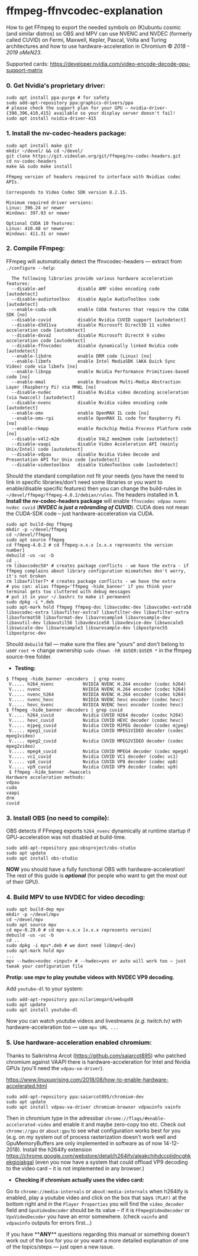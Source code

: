 # ffmpeg-ffnvcodec-explanation
How to get FFmpeg to export the needed symbols on (K)ubuntu cosmic (and similar distros) so OBS and MPV can use NVENC and NVDEC (formerly called CUVID) on Fermi, Maxwell, Kepler, Pascal, Volta and Turing architectures and how to use hardware-acceleration in Chromium © *2018 - 2019 oMeN23*.

Supported cards: https://developer.nvidia.com/video-encode-decode-gpu-support-matrix

### 0. Get Nvidia's proprietary driver:
```
sudo apt install ppa-purge # for safety
sudo add-apt-repository ppa:graphics-drivers/ppa
# please check the support plan for your GPU – nvidia-driver-{390,396,410,415} available so your display server doesn't fail!
sudo apt install nvidia-driver-415
```

### 1. Install the nv-codec-headers package:

```
sudo apt install make git
mkdir ~/devel/ && cd ~/devel/
git clone https://git.videolan.org/git/ffmpeg/nv-codec-headers.git
cd nv-codec-headers
make && sudo make install
```
```
FFmpeg version of headers required to interface with Nvidias codec APIs.

Corresponds to Video Codec SDK version 8.2.15.

Minimum required driver versions:
Linux: 396.24 or newer
Windows: 397.93 or newer

Optional CUDA 10 features:
Linux: 410.48 or newer
Windows: 411.31 or newer
```

### 2. Compile FFmpeg:

FFmpeg will automatically detect the ffnvcodec-headers — extract from `./configure --help`:
```
  The following libraries provide various hardware acceleration features:
  --disable-amf            disable AMF video encoding code [autodetect]
  --disable-audiotoolbox   disable Apple AudioToolbox code [autodetect]
  --enable-cuda-sdk        enable CUDA features that require the CUDA SDK [no]
  --disable-cuvid          disable Nvidia CUVID support [autodetect]
  --disable-d3d11va        disable Microsoft Direct3D 11 video acceleration code [autodetect]
  --disable-dxva2          disable Microsoft DirectX 9 video acceleration code [autodetect]
  --disable-ffnvcodec      disable dynamically linked Nvidia code [autodetect]
  --enable-libdrm          enable DRM code (Linux) [no]
  --enable-libmfx          enable Intel MediaSDK (AKA Quick Sync Video) code via libmfx [no]
  --enable-libnpp          enable Nvidia Performance Primitives-based code [no]
  --enable-mmal            enable Broadcom Multi-Media Abstraction Layer (Raspberry Pi) via MMAL [no]
  --disable-nvdec          disable Nvidia video decoding acceleration (via hwaccel) [autodetect]
  --disable-nvenc          disable Nvidia video encoding code [autodetect]
  --enable-omx             enable OpenMAX IL code [no]
  --enable-omx-rpi         enable OpenMAX IL code for Raspberry Pi [no]
  --enable-rkmpp           enable Rockchip Media Process Platform code [no]
  --disable-v4l2-m2m       disable V4L2 mem2mem code [autodetect]
  --disable-vaapi          disable Video Acceleration API (mainly Unix/Intel) code [autodetect]
  --disable-vdpau          disable Nvidia Video Decode and Presentation API for Unix code [autodetect]
  --disable-videotoolbox   disable VideoToolbox code [autodetect]
```


Should the standard compilation not fit your needs (you have the need to link in specific libraries/don't need some libraries or you want to enable/disable specific features) then you can change the build-rules in `~/devel/ffmpeg/ffmpeg-4.0.2/debian/rules`.
The headers installed in **1. Install the nv-codec-headers package** will enable `ffnvcodec vdpau nvenc nvdec cuvid` (***NVDEC is just a rebranding of CUVID***). CUDA does not mean the CUDA-SDK code – just hardware-acceleration via CUDA.
```
sudo apt build-dep ffmpeg
mkdir -p ~/devel/ffmpeg
cd ~/devel/ffmpeg
sudo apt source ffmpeg
cd ffmpeg-4.0.2 # cd ffmpeg-x.x.x [x.x.x represents the version number] 
debuild -us -uc -b
cd ..
rm libavcodec58* # creates package conflicts - we have the extra - if ffmpeg complains about library configuration mismatches don't worry, it's not broken
rm libavfilter7* # creates package conflicts - we have the extra
# you can: alias ffmpeg='ffmpeg -hide_banner' if you think your terminal gets too cluttered with debug messages
# put it in your ~/.bashrc to make it permanent
sudo dpkg -i *.deb
sudo apt-mark hold ffmpeg ffmpeg-doc libavcodec-dev libavcodec-extra58 libavcodec-extra libavfilter-extra7 libavfilter-dev libavfilter-extra libavformat58 libavformat-dev libavresample4 libavresample-dev libavutil-dev libavutil56 libavdevice58 libavdevice-dev libswscale5 libswscale-dev libswresample3 libswresample-dev libpostproc55 libpostproc-dev
```
Should `debuild` fail — make sure the files are "yours" and don't belong to user `root` → change ownership `sudo chown -hR $USER:$USER *` in the ffmpeg source-tree folder.

- **Testing:**
```
$ ffmpeg -hide_banner -encoders  | grep nvenc
 V..... h264_nvenc           NVIDIA NVENC H.264 encoder (codec h264)
 V..... nvenc                NVIDIA NVENC H.264 encoder (codec h264)
 V..... nvenc_h264           NVIDIA NVENC H.264 encoder (codec h264)
 V..... nvenc_hevc           NVIDIA NVENC hevc encoder (codec hevc)
 V..... hevc_nvenc           NVIDIA NVENC hevc encoder (codec hevc)
$ ffmpeg -hide_banner -decoders | grep cuvid
 V..... h264_cuvid           Nvidia CUVID H264 decoder (codec h264)
 V..... hevc_cuvid           Nvidia CUVID HEVC decoder (codec hevc)
 V..... mjpeg_cuvid          Nvidia CUVID MJPEG decoder (codec mjpeg)
 V..... mpeg1_cuvid          Nvidia CUVID MPEG1VIDEO decoder (codec mpeg1video)
 V..... mpeg2_cuvid          Nvidia CUVID MPEG2VIDEO decoder (codec mpeg2video)
 V..... mpeg4_cuvid          Nvidia CUVID MPEG4 decoder (codec mpeg4)
 V..... vc1_cuvid            Nvidia CUVID VC1 decoder (codec vc1)
 V..... vp8_cuvid            Nvidia CUVID VP8 decoder (codec vp8)
 V..... vp9_cuvid            Nvidia CUVID VP9 decoder (codec vp9) 
 $ ffmpeg -hide_banner -hwaccels
Hardware acceleration methods:
vdpau
cuda
vaapi
drm
cuvid
```

### 3. Install OBS (no need to compile): 
OBS detects if FFmpeg exports `h264_nvenc` dynamically at runtime startup if GPU-acceleration was not disabled at build-time. 
```
sudo add-apt-repository ppa:obsproject/obs-studio
sudo apt update
sudo apt install obs-studio
```
**NOW** you should have a fully functional OBS with hardware-acceleration!
The rest of this guide is ***optional*** (for people who want to get the most out of their GPU).

### 4. Build MPV to use NVDEC for video decoding:
```
sudo apt build-dep mpv
mkdir -p ~/devel/mpv
cd ~/devel/mpv
sudo apt source mpv
cd mpv-0.29.0 # cd mpv-x.x.x [x.x.x represents version]
debuild -us -uc -b
cd ..
sudo dpkg -i mpv*.deb # we dont need libmpv{-dev}
sudo apt-mark hold mpv
...
mpv --hwdec=nvdec <input> # --hwdec=yes or auto will work too – just tweak your configuration file
```
**Protip: use mpv to play youtube videos with NVDEC VP9 decoding.**

Add `youtube-dl` to your system:
```
sudo add-apt-repository ppa:nilarimogard/webupd8
sudo apt update
sudo apt install youtube-dl
```
Now you can watch youtube videos and livestreams *(e.g. twitch.tv)* with hardware-acceleration too — use `mpv URL ...`
### 5. Use hardware-acceleration enabled chromium:

Thanks to Saikrishna Arcot (https://github.com/saiarcot895) who patched chromium against VAAPI there is hardware-acceleration for Intel and Nvidia GPUs (you'll need the `vdpau-va-driver`).

https://www.linuxuprising.com/2018/08/how-to-enable-hardware-accelerated.html
```
sudo add-apt-repository ppa:saiarcot895/chromium-dev
sudo apt update
sudo apt install vdpau-va-driver chromium-browser vdpauinfo vainfo
```
Then in chromium type in the adressbar `chrome://flags/#enable-accelerated-video` and enable it and maybe zero-copy too etc. 
Check out `chrome://gpu` or `about:gpu` to see what configuration works best for you (e.g. on my system out of process rasterization doesn't work well and GpuMemoryBuffers are only implemented in software as of now 14-12-2018).
Install the h264ify extension https://chrome.google.com/webstore/detail/h264ify/aleakchihdccplidncghkekgioiakgal
(even you now have a system that could offload VP9 decoding to the video card – it is not implemented in any browser.)

- **Checking if chromium actually uses the video card:**

Go to `chrome://media-internals` or `about:media-internals` when h264ify is enabled, play a youtube video and click on the box that says `(PLAY)` at the bottom right and in the `Player Properties` you will find the `video_decoder` field and `GpuVideoDecoder` should be its value – if it is `FFmpegVideoDecoder` or `VpxVideoDecoder` you have an error somewhere. (check `vainfo` and `vdpauinfo` outputs for errors first...)

If you have \*\***ANY**\*\* questions regarding this manual or something doesn't work out of the box for you or you want a more detailed explanation of one of the topics/steps — just open a new issue.
